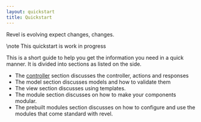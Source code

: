 ```yaml
---
layout: quickstart
title: Quickstart
--- 
```


Revel is evolving expect changes, changes.

\note This quickstart is work in progress

This is a short guide to help you get the information you need in a quick manner. 
It is divided into sections as listed on the side.

* The [controller](./controllers.html) section discusses the controller, actions and responses
* The model section discusses models and how to validate them
* The view section discusses using templates.
* The module section discusses on how to make your components modular.
* The prebuilt modules section discusses on how to configure and use the modules that come standard with revel.
